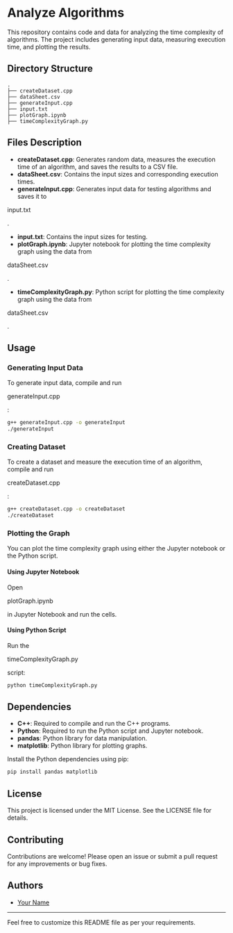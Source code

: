 # Analyze Algorithms

This repository contains code and data for analyzing the time complexity of algorithms. The project includes generating input data, measuring execution time, and plotting the results.

## Directory Structure

```
.
├── createDataset.cpp
├── dataSheet.csv
├── generateInput.cpp
├── input.txt
├── plotGraph.ipynb
├── timeComplexityGraph.py
```

## Files Description

- **createDataset.cpp**: Generates random data, measures the execution time of an algorithm, and saves the results to a CSV file.
- **dataSheet.csv**: Contains the input sizes and corresponding execution times.
- **generateInput.cpp**: Generates input data for testing algorithms and saves it to 

input.txt

.
- **input.txt**: Contains the input sizes for testing.
- **plotGraph.ipynb**: Jupyter notebook for plotting the time complexity graph using the data from 

dataSheet.csv

.
- **timeComplexityGraph.py**: Python script for plotting the time complexity graph using the data from 

dataSheet.csv

.

## Usage

### Generating Input Data

To generate input data, compile and run 

generateInput.cpp

:

```sh
g++ generateInput.cpp -o generateInput
./generateInput
```

### Creating Dataset

To create a dataset and measure the execution time of an algorithm, compile and run 

createDataset.cpp

:

```sh
g++ createDataset.cpp -o createDataset
./createDataset
```

### Plotting the Graph

You can plot the time complexity graph using either the Jupyter notebook or the Python script.

#### Using Jupyter Notebook

Open 

plotGraph.ipynb

 in Jupyter Notebook and run the cells.

#### Using Python Script

Run the 

timeComplexityGraph.py

 script:

```sh
python timeComplexityGraph.py
```

## Dependencies

- **C++**: Required to compile and run the C++ programs.
- **Python**: Required to run the Python script and Jupyter notebook.
- **pandas**: Python library for data manipulation.
- **matplotlib**: Python library for plotting graphs.

Install the Python dependencies using pip:

```sh
pip install pandas matplotlib
```

## License

This project is licensed under the MIT License. See the LICENSE file for details.

## Contributing

Contributions are welcome! Please open an issue or submit a pull request for any improvements or bug fixes.

## Authors

- [Your Name](https://github.com/yourusername)

---

Feel free to customize this README file as per your requirements.
